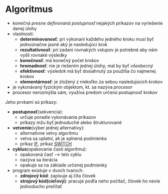 # Algoritmus 
- konečná *presne definovaná postupnosť* nejakých príkazov na vyriešenie danej úlohy
- vlastnosti:
	- **determinovanosť**: pri vykonaní každého jedného kroku musí byť jednoznačne 
	jasné aký je nasledujúci krok
	- **rezultatívnosť**: pri zadaní rovnakých vstupov je potrebné aby nám vyšli rovnaké výsledky
	- **konečnosť**: má konečný počet krokov
	- **hromadnosť**: nie je riešením jednej úlohy, mal by byť *všeobecný*
	- **efektívnosť**: výsledok má byť dosiahnutý za použitia čo najmenej krokov
	- **elementárnosť**: je zložený z niekoľko za sebou nasledujúcich krokov
- je vykonávaný fyzickým objektom, kt. sa nazýva *procesor*
- procesor nerozmýšla sám, využíva predom určenú postupnosť krokov

Jeho prvkami sú príkazy:
- **postupnosť**(sekvencia):
  - určuje poradie vykonávania príkazov
  - príkazy mžu byť jednoduché alebo štrukturované
- **vetvenie**(výber jednej alternatívy):
	- alternatívne vetvy algoritmu
	- vetva sa uplatní, ak je splnená podmienka
	- príkaz [IF](https://github.com/absolutty/javaDocs/tree/master/If), príkaz [SWITCH](https://github.com/absolutty/javaDocs/tree/master/Switch)
- **cyklus**(opakovanie časti algoritmu):
	- opakovaná časť --> telo cyklu	
	- nazýva sa iterácia
	- opakuje sa na základe určenej podmienky
- program existuje v dvoch tvaroch:
	- **zdrojový kód**: zapisuje aj číta človek
	- **strojový kód(cieľový)**: pracuje podľa neho počítač, človek ho nevie jednoducho prečítať
